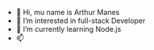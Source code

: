 - 👋 Hi, mu name is Arthur Manes
- 👀 I’m interested in full-stack Developer
- 🌱 I’m currently learning Node.js
- 📫 
